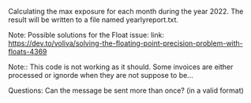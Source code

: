 Calculating the max exposure for each month during the year 2022.
The result will be written to a file named yearlyreport.txt.

Note: Possible solutions for the Float issue: link: https://dev.to/voliva/solving-the-floating-point-precision-problem-with-floats-4369

Note:: This code is not working as it should. Some invoices are either processed or ignorde when they are not suppose to be...

Questions:
Can the message be sent more than once? (in a valid format)
